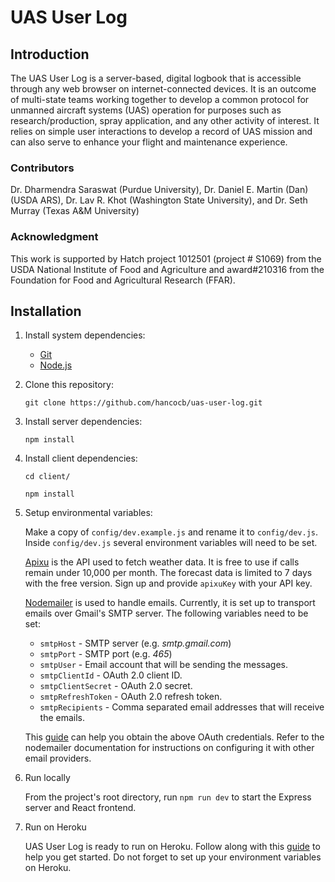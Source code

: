 # UAS User Log
## Introduction
The UAS User Log is a server-based, digital logbook that is accessible through any web browser on internet-connected devices.​ It is an outcome of multi-state teams working together to develop a common protocol for unmanned aircraft systems (UAS) operation for purposes such as research/production, spray application, and any other activity of interest. It ​relies on simple user interactions to develop a record of UAS mission and can also serve to enhance your flight and maintenance experience.​
### Contributors
Dr. Dharmendra Saraswat (Purdue University), Dr. Daniel E. Martin (Dan) (USDA ARS), Dr. Lav R. Khot (Washington State University), and Dr. Seth Murray (Texas A&M University)
### Acknowledgment
This work is supported by Hatch project 1012501 (project # S1069) from the USDA National Institute of Food and Agriculture and award#210316 from the Foundation for Food and Agricultural Research (FFAR).​
## Installation
1. Install system dependencies:
    * [Git](https://git-scm.com/)
    * [Node.js](https://nodejs.org/en/)
2. Clone this repository: 
    
    ```git clone https://github.com/hancocb/uas-user-log.git```
3. Install server dependencies:

    ```npm install```
4. Install client dependencies:

    ```cd client/```
    
    ```npm install```
5. Setup environmental variables:

    Make a copy of ```config/dev.example.js``` and rename it to ```config/dev.js```. Inside ```config/dev.js``` several environment variables will need to be set.
    
    [Apixu](https://www.apixu.com/) is the API used to fetch weather data. It is free to use if calls remain under 10,000 per month. The forecast data is limited to 7 days with the free version. Sign up and provide ```apixuKey``` with your API key.
    
    [Nodemailer](https://nodemailer.com/about/) is used to handle emails. Currently, it is set up to transport emails over Gmail's SMTP server. The following variables need to be set:
    * ```smtpHost``` - SMTP server (e.g. *smtp.gmail.com*)
    * ```smtpPort``` - SMTP port (e.g. *465*)
    * ```smtpUser``` - Email account that will be sending the messages.
    * ```smtpClientId``` - OAuth 2.0 client ID.
    * ```smtpClientSecret``` - OAuth 2.0 secret.
    * ```smtpRefreshToken``` - OAuth 2.0 refresh token.
    * ```smtpRecipients``` - Comma separated email addresses that will receive the emails.

     This [guide](https://medium.com/@RistaSB/use-expressjs-to-send-mails-with-gmail-oauth-2-0-and-nodemailer-d585bba71343) can help you obtain the above OAuth credentials. Refer to the nodemailer documentation for instructions on configuring it with other email providers.
 6. Run locally

    From the project's root directory, run ```npm run dev``` to start the Express server and React frontend.
 7. Run on Heroku

    UAS User Log is ready to run on Heroku. Follow along with this [guide](https://devcenter.heroku.com/articles/getting-started-with-nodejs#set-up) to help you get started. Do not forget to set up your environment variables on Heroku.
